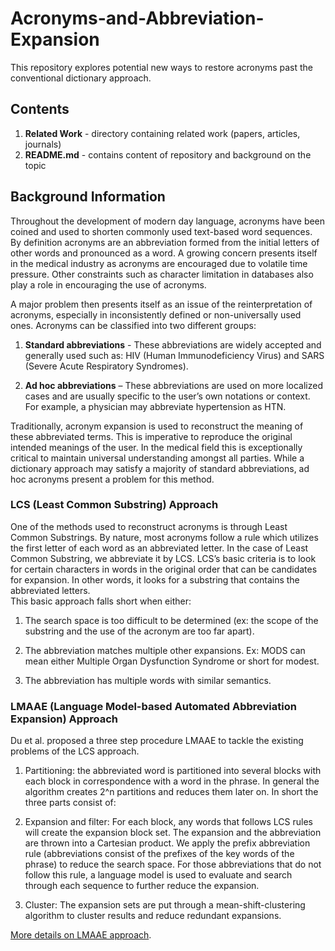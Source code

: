 # Acronyms-and-Abbreviation-Expansion
This repository explores potential new ways to restore acronyms past the conventional dictionary approach. 


## Contents
1. **Related Work** - directory containing related work (papers, articles, journals)
1. **README.md** - contains content of repository and background on the topic 

## Background Information
Throughout the development of modern day language, acronyms have been coined and used to shorten commonly used text-based word sequences. By definition acronyms are an abbreviation formed from the initial letters of other words and pronounced as a word. A growing concern presents itself in the medical industry as acronyms are encouraged due to volatile time pressure. Other constraints such as character limitation in databases also play a role in encouraging the use of acronyms. 

A major problem then presents itself as an issue of the reinterpretation of acronyms, especially in inconsistently defined or non-universally used ones.  Acronyms can be classified into two different groups:

1. **Standard abbreviations** - These abbreviations are widely accepted and generally used such as: HIV (Human Immunodeficiency Virus) and SARS (Severe Acute Respiratory Syndromes). 

1. **Ad hoc abbreviations** – These abbreviations are used on more localized cases and are usually specific to the user’s own notations or context. For example, a physician may abbreviate hypertension as HTN. 

Traditionally, acronym expansion is used to reconstruct the meaning of these abbreviated terms. This is imperative to reproduce the original intended meanings of the user. In the medical field this is exceptionally critical to maintain universal understanding amongst all parties. While a dictionary approach may satisfy a majority of standard abbreviations, ad hoc acronyms present a problem for this method. 

### LCS (Least Common Substring) Approach 
One of the methods used to reconstruct acronyms is through Least Common Substrings. By nature, most acronyms follow a rule which utilizes the first letter of each word as an abbreviated letter. In the case of Least Common Substring, we abbreviate it by LCS. LCS’s basic criteria is to look for certain characters in words in the original order that can be candidates for expansion. In other words, it looks for a substring that contains the abbreviated letters.  
This basic approach falls short when either:

1. The search space is too difficult to be determined (ex: the scope of the substring and the use of the acronym are too far apart).

1. The abbreviation matches multiple other expansions. 
Ex: MODS can mean either Multiple Organ Dysfunction Syndrome or short for modest. 

1. The abbreviation has multiple words with similar semantics.


### LMAAE (Language Model-based Automated Abbreviation Expansion) Approach
Du et al. proposed a three step procedure LMAAE to tackle the existing problems of the LCS approach. 

1. Partitioning: the abbreviated word is partitioned into several blocks with each block in correspondence with a word in the phrase. In general the algorithm creates 2^n partitions and reduces them later on. In short the three parts consist of: 

1. Expansion and filter: For each block, any words that follows LCS rules will create the expansion block set. The expansion and the abbreviation are thrown into a Cartesian product. We apply the prefix abbreviation rule (abbreviations consist of the prefixes of the key words of the phrase) to reduce the search space.  For those abbreviations that do not follow this rule, a language model is used to evaluate and search through each sequence to further reduce the expansion. 

1. Cluster: The expansion sets are put through a mean-shift-clustering algorithm to cluster results and reduce redundant expansions.  


[More details on LMAAE approach](https://github.com/choiv/Acronyms-and-Abbreviation-Expansion/blob/master/Related%20Work/FGCSbiomedicaldataanalysis.pdf). 

